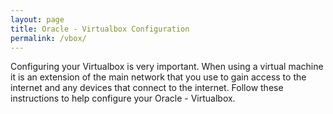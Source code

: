 ```yaml
---
layout: page
title: Oracle - Virtualbox Configuration
permalink: /vbox/
---
```


Configuring your Virtualbox is very important. When using a virtual machine it is an extension of the main network that you use to gain access to the internet and any devices that connect to the internet. Follow these instructions to help configure your Oracle - Virtualbox.

